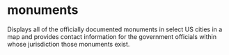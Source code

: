 # monuments
Displays all of the officially documented monuments in select US cities in a map and provides contact information for the government officials within whose jurisdiction those monuments exist.
